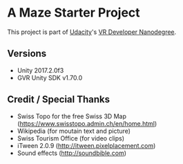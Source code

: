 # A Maze Starter Project

This project is part of [Udacity](https://www.udacity.com "Udacity - Be in demand")'s [VR Developer Nanodegree](https://www.udacity.com/course/vr-developer-nanodegree--nd017).

## Versions
- Unity 2017.2.0f3
- GVR Unity SDK v1.70.0

## Credit / Special Thanks
- Swiss Topo for the free Swiss 3D Map (https://www.swisstopo.admin.ch/en/home.html)
- Wikipedia (for moutain text and picture)
- Swiss Tourism Office (for video clips)
- iTween 2.0.9 (http://itween.pixelplacement.com)
- Sound effects (http://soundbible.com)